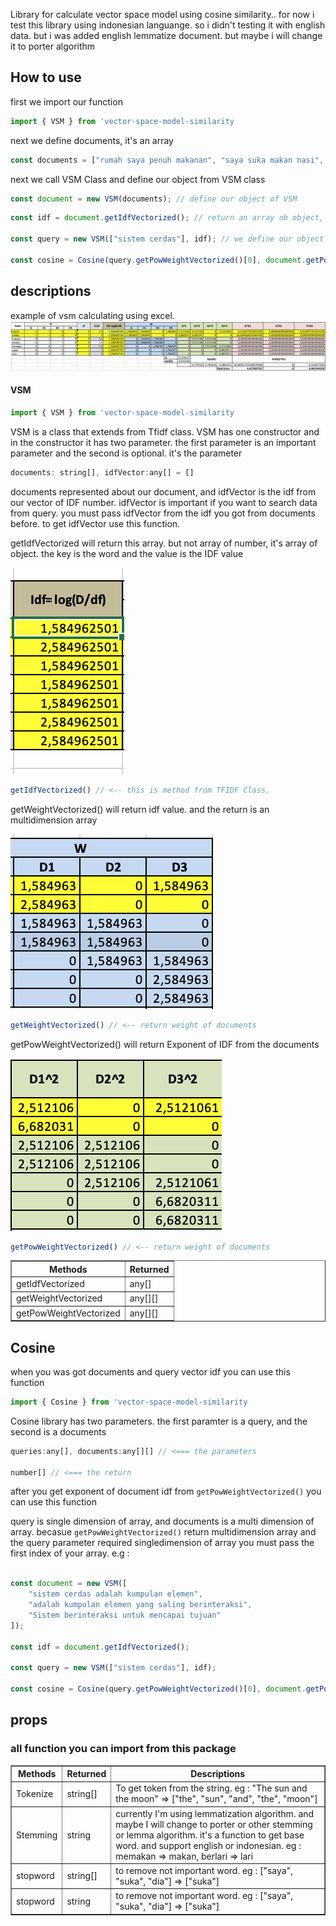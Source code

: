 Library for calculate vector space model using cosine similarity..
for now i test this library using indonesian languange. so i didn't testing it with english data. but i was added english lemmatize document. but maybe i will change it to porter algorithm

## How to use

first we import our function
```js
import { VSM } from 'vector-space-model-similarity
```

next we define documents, it's an array
```js
const documents = ["rumah saya penuh makanan", "saya suka makan nasi", "nasi berawal dari beras"] // define our variable
```

next we call VSM Class and define our object from VSM class
```js
const document = new VSM(documents); // define our object of VSM
```

```js
const idf = document.getIdfVectorized(); // return an array ob object, the key is tokenize our documents and the value is the 

const query = new VSM(["sistem cerdas"], idf); // we define our object again, it's for query. and we pass our idf constant variable

const cosine = Cosine(query.getPowWeightVectorized()[0], document.getPowWeightVectorized()); // calculating cosine similarity
```
## descriptions
example of vsm calculating using excel.
![Image description](assets/vsm.png)



#### VSM

```js
import { VSM } from 'vector-space-model-similarity
```

VSM is a class that extends from Tfidf class.
VSM has one constructor and in the constructor it has two parameter. the first parameter is an important parameter and the second is optional. it's the parameter
```js
documents: string[], idfVector:any[] = []
```

documents represented about our document, and idfVector is the idf from our vector of IDF number. idfVector is important if you want to search data from query. you must pass idfVector from the idf you got from documents before. to get idfVector use this function.

getIdfVectorized will return this array. but not array of number, it's array of object. the key is the word and the value is the IDF value

![Image description](assets/idfvectorized.png)

```js
getIdfVectorized() // <-- this is method from TFIDF Class.
```

getWeightVectorized() will return idf value. and the return is an multidimension array


![Image description](assets/weight-idf.png)


```js
getWeightVectorized() // <-- return weight of documents
```

getPowWeightVectorized() will return Exponent of IDF from the documents

![Image description](assets/pow-idf-vectorized.png)

```js
getPowWeightVectorized() // <-- return weight of documents
```

<table border="1">
    <tr>
        <th>Methods</th>
        <th>Returned</th>
    </tr>
    <tr>
        <td>getIdfVectorized</td>
        <td>
            any[]
        </td>
    </tr>
    <tr>
        <td>getWeightVectorized</td>
        <td>
            any[][]
        </td>
    </tr>
    <tr>
        <td>getPowWeightVectorized</td>
        <td>
            any[][]
        </td>
    </tr>
</table>


## Cosine
when you was got documents and query vector idf you can use this function

```js
import { Cosine } from 'vector-space-model-similarity
```
Cosine library has two parameters. the first paramter is a query, and the second is a documents

```js
queries:any[], documents:any[][] // <=== the parameters

number[] // <=== the return
```
after you get exponent of document idf from <code>getPowWeightVectorized()</code> you can use this function 

query is single dimension of array, and documents is a multi dimension of array. becasue <code>getPowWeightVectorized()</code> return multidimension array and the query parameter required singledimension of array you must pass the first index of your array. e.g : 

```js

const document = new VSM([
    "sistem cerdas adalah kumpulan elemen",
    "adalah kumpulan elemen yang saling berinteraksi",
    "Sistem berinteraksi untuk mencapai tujuan"
]);

const idf = document.getIdfVectorized();

const query = new VSM(["sistem cerdas"], idf);

const cosine = Cosine(query.getPowWeightVectorized()[0], document.getPowWeightVectorized()); // output : [ 4.457087767265072, 0, 0.4853443577859814 ]

```


## props

### all function you can import from this package
<table border="1">
    <tr>
        <th>Methods</th>
        <th>Returned</th>
        <th>Descriptions</th>
    </tr>
    <tr>
        <td>Tokenize</td>
        <td>
            string[]
        </td>
        <td>To get token from the string. eg : "The sun and the moon" => ["the", "sun", "and", "the", "moon"]</td>
    </tr>
    <tr>
        <td>Stemming</td>
        <td>
            string
        </td>
        <td>currently I'm using lemmatization algorithm. and maybe I will change to porter or other stemming or lemma algorithm. it's a function to get base word. and support english or indonesian. eg : memakan => makan, berlari => lari</td>
    </tr>
    <tr>
        <td>stopword</td>
        <td>
            string[]
        </td>
        <td>to remove not important word. eg : ["saya", "suka", "dia"] => ["suka"]</td>
    </tr>
    <tr>
        <td>stopword</td>
        <td>
            string
        </td>
        <td>to remove not important word. eg : ["saya", "suka", "dia"] => ["suka"]</td>
    </tr>
</table>
